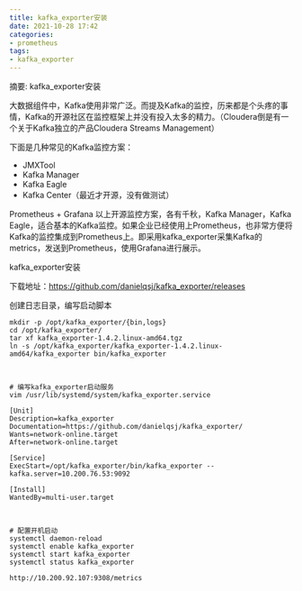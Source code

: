 ```yaml
---
title: kafka_exporter安装
date: 2021-10-28 17:42
categories:
- prometheus
tags:
- kafka_exporter
---
```

	
	
摘要: kafka_exporter安装
<!-- more -->

大数据组件中，Kafka使用非常广泛。而提及Kafka的监控，历来都是个头疼的事情，Kafka的开源社区在监控框架上并没有投入太多的精力。（Cloudera倒是有一个关于Kafka独立的产品Cloudera Streams Management）

下面是几种常见的Kafka监控方案：

- JMXTool
- Kafka Manager
- Kafka Eagle
- Kafka Center（最近才开源，没有做测试）


Prometheus + Grafana
以上开源监控方案，各有千秋，Kafka Manager，Kafka Eagle，适合基本的Kafka监控。如果企业已经使用上Prometheus，也非常方便将Kafka的监控集成到Prometheus上。即采用kafka_exporter采集Kafka的metrics，发送到Prometheus，使用Grafana进行展示。


kafka_exporter安装

下载地址：https://github.com/danielqsj/kafka_exporter/releases


创建日志目录，编写启动脚本
```
mkdir -p /opt/kafka_exporter/{bin,logs}
cd /opt/kafka_exporter/
tar xf kafka_exporter-1.4.2.linux-amd64.tgz
ln -s /opt/kafka_exporter/kafka_exporter-1.4.2.linux-amd64/kafka_exporter bin/kafka_exporter



# 编写kafka_exporter启动服务
vim /usr/lib/systemd/system/kafka_exporter.service
 
[Unit]
Description=kafka_exporter
Documentation=https://github.com/danielqsj/kafka_exporter/
Wants=network-online.target
After=network-online.target
 
[Service]
ExecStart=/opt/kafka_exporter/bin/kafka_exporter --kafka.server=10.200.76.53:9092 
 
[Install]
WantedBy=multi-user.target



# 配置开机启动
systemctl daemon-reload
systemctl enable kafka_exporter
systemctl start kafka_exporter
systemctl status kafka_exporter
```

```
http://10.200.92.107:9308/metrics
```
